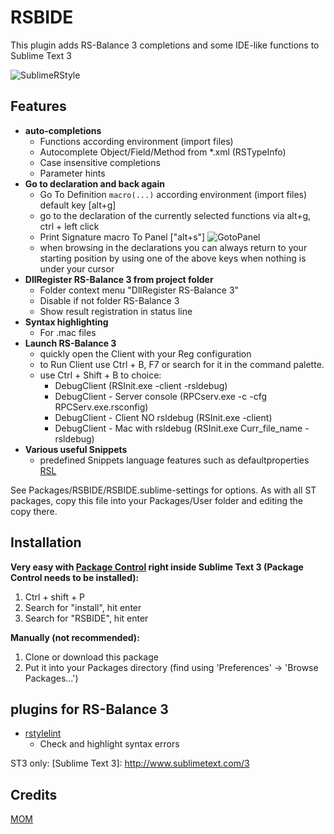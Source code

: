 # RSBIDE

This plugin adds RS-Balance 3 completions and some IDE-like functions to Sublime Text 3

![SublimeRStyle](https://raw.github.com/mom1/RSBIDE/master/SublimeRStyle.jpg)

Features
------------

* **auto-completions** 
    * Functions according environment (import files)
    * Autocomplete Object/Field/Method from *.xml (RSTypeInfo)
    * Case insensitive completions
    * Parameter hints
* **Go to declaration and back again**
    * Go To Definition  `macro(...)` according environment (import files) default key [alt+g]
    * go to the declaration of the currently selected functions via alt+g, ctrl + left click
    * Print Signature macro To Panel ["alt+s"]
        ![GotoPanel](https://raw.github.com/mom1/RSBIDE/master/GotoPanel.jpg)
    * when browsing in the declarations you can always return to your starting position by using one of the above keys when nothing is under your cursor
* **DllRegister RS-Balance 3 from project folder**
    * Folder context menu "DllRegister RS-Balance 3"
    * Disable if not folder RS-Balance 3
    * Show result registration in status line
* **Syntax highlighting**
    * For .mac files
* **Launch RS-Balance 3**
    * quickly open the Client with your Reg configuration
    * to Run Client use Ctrl + B, F7 or search for it in the command palette.
    * use Ctrl + Shift + B to choice:
        - DebugClient (RSInit.exe -client -rsldebug)
        - DebugClient - Server console (RPCserv.exe -c -cfg RPCServ.exe.rsconfig)
        - DebugClient - Client NO rsldebug (RSInit.exe -client)
        - DebugClient - Mac with rsldebug (RSInit.exe Curr_file_name -rsldebug)
* **Various useful Snippets**
    * predefined Snippets language features such as defaultproperties [RSL](http://wiki.rs-balance.ru/index.php/RSL)

See Packages/RSBIDE/RSBIDE.sublime-settings for options. As with all ST packages, copy this file into your Packages/User folder and editing the copy there.

Installation
------------
**Very easy with [Package Control](http://wbond.net/sublime_packages/package_control) right inside Sublime Text 3 (Package Control needs to be installed):**

1.  Ctrl + shift + P
2.  Search for "install", hit enter
3.  Search for "RSBIDE", hit enter

**Manually (not recommended):**

1.  Clone or download this package
2.  Put it into your Packages directory (find using 'Preferences' -> 'Browse Packages...')


## plugins for RS-Balance 3

 * [rstylelint](https://github.com/mom1/SublimeLinter-contrib-rstylelint)
    * Check and highlight syntax errors

ST3 only:
  [Sublime Text 3]: http://www.sublimetext.com/3

Credits
-----
[MOM](https://github.com/mom1)
